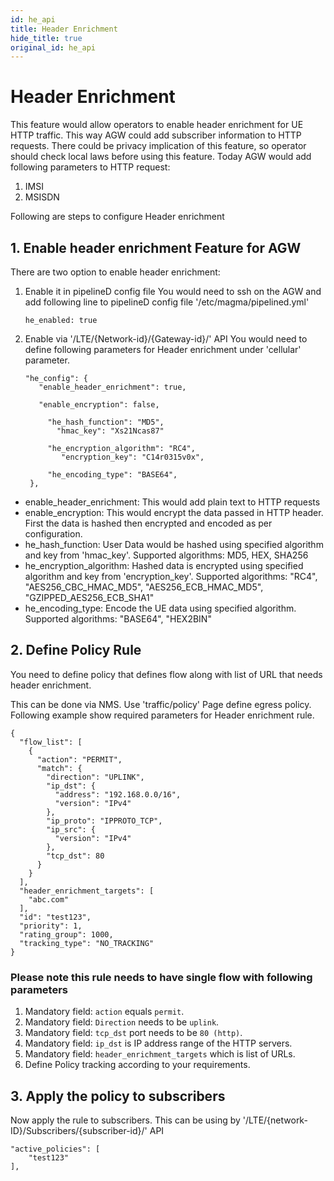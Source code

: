 ```yaml
---
id: he_api
title: Header Enrichment
hide_title: true
original_id: he_api
---
```


# Header Enrichment

This feature would allow operators to enable header enrichment for UE HTTP traffic. This way AGW could add subscriber
information to HTTP requests. There could be privacy implication of this feature, so operator should check local
laws before using this feature.
Today AGW would add following parameters to HTTP request:
1. IMSI
2. MSISDN

Following are steps to configure Header enrichment

## 1. Enable header enrichment Feature for AGW
There are two option to enable header enrichment:
1. Enable it in pipelineD config file
   You would need to ssh on the AGW and add following line to pipelineD config file '/etc/magma/pipelined.yml'

   ```
   he_enabled: true
   ```
2. Enable via '/LTE/{Network-id}/{Gateway-id}/' API
   You would need to define following parameters for Header enrichment under 'cellular' parameter.
   ```
   "he_config": {
      "enable_header_enrichment": true,

      "enable_encryption": false,

        "he_hash_function": "MD5",
          "hmac_key": "Xs21Ncas87"

        "he_encryption_algorithm": "RC4",
           "encryption_key": "C14r0315v0x",

        "he_encoding_type": "BASE64",
    },
    ```
* enable_header_enrichment: This would add plain text to HTTP requests
* enable_encryption: This would encrypt the data passed in HTTP header. First the data is hashed then encrypted and encoded as per configuration.
* he_hash_function: User Data would be hashed using specified algorithm and key from 'hmac_key'.
  Supported algorithms: MD5, HEX, SHA256
* he_encryption_algorithm: Hashed data is encrypted using specified algorithm and key from 'encryption_key'.
  Supported algorithms: "RC4", "AES256_CBC_HMAC_MD5", "AES256_ECB_HMAC_MD5", "GZIPPED_AES256_ECB_SHA1"
* he_encoding_type: Encode the UE data using specified algorithm.
  Supported algorithms: "BASE64", "HEX2BIN"


## 2. Define Policy Rule
You need to define policy that defines flow along with list of URL that needs
header enrichment.

This can be done via NMS. Use 'traffic/policy' Page define egress policy.
Following example show required parameters for Header enrichment rule.

```
{
  "flow_list": [
    {
      "action": "PERMIT",
      "match": {
        "direction": "UPLINK",
        "ip_dst": {
          "address": "192.168.0.0/16",
          "version": "IPv4"
        },
        "ip_proto": "IPPROTO_TCP",
        "ip_src": {
          "version": "IPv4"
        },
        "tcp_dst": 80
      }
    }
  ],
  "header_enrichment_targets": [
    "abc.com"
  ],
  "id": "test123",
  "priority": 1,
  "rating_group": 1000,
  "tracking_type": "NO_TRACKING"
}
```

### Please note this rule needs to have single flow with following parameters
1. Mandatory field: `action` equals  `permit`.
2. Mandatory field: `Direction` needs to be `uplink`.
3. Mandatory field: `tcp_dst` port needs to be `80 (http)`.
4. Mandatory field: `ip_dst` is IP address range of the HTTP servers.
5. Mandatory field: `header_enrichment_targets` which is list of URLs.
6. Define Policy tracking according to your requirements.

## 3. Apply the policy to subscribers
Now apply the rule to subscribers. This can be using by
'/LTE/{network-ID}/Subscribers/{subscriber-id}/' API

```
"active_policies": [
    "test123"
],

```
